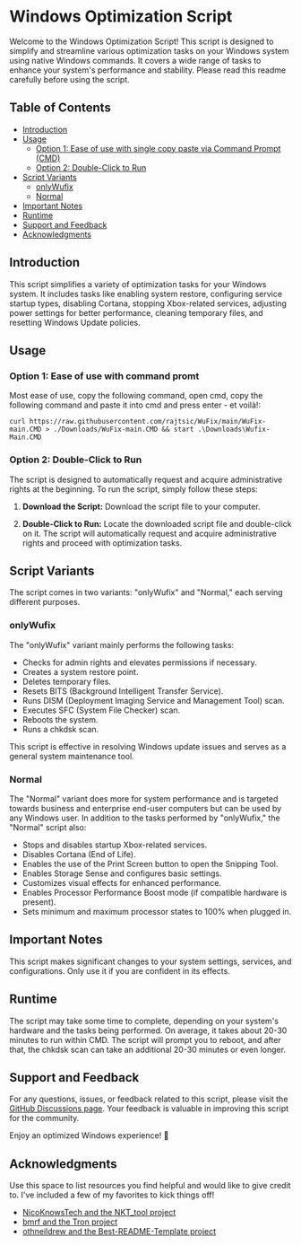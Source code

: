 # Windows Optimization Script

Welcome to the Windows Optimization Script! This script is designed to simplify and streamline various optimization tasks on your Windows system using native Windows commands. It covers a wide range of tasks to enhance your system's performance and stability. Please read this readme carefully before using the script.

## Table of Contents

- [Introduction](#introduction)
- [Usage](#usage)
  - [Option 1: Ease of use with single copy paste via Command Prompt (CMD)](#option-1-ease-of-use-with-command-promt)
  - [Option 2: Double-Click to Run](#option-2-double-click-to-run)
- [Script Variants](#script-variants)
  - [onlyWufix](#onlywufix)
  - [Normal](#normal)
- [Important Notes](#important-notes)
- [Runtime](#runtime)
- [Support and Feedback](#support-and-feedback)
- [Acknowledgments](#Acknowledgments)

## Introduction

This script simplifies a variety of optimization tasks for your Windows system. It includes tasks like enabling system restore, configuring service startup types, disabling Cortana, stopping Xbox-related services, adjusting power settings for better performance, cleaning temporary files, and resetting Windows Update policies.

## Usage

### Option 1: Ease of use with command promt

Most ease of use, copy the following command, open cmd, copy the following command and paste it into cmd and press enter - et voilà!:

```shell
curl https://raw.githubusercontent.com/rajtsic/WuFix/main/WuFix-main.CMD > ./Downloads/WuFix-main.CMD && start .\Downloads\Wufix-Main.CMD
```

### Option 2: Double-Click to Run

The script is designed to automatically request and acquire administrative rights at the beginning. To run the script, simply follow these steps:

1. **Download the Script:** Download the script file to your computer.

2. **Double-Click to Run:** Locate the downloaded script file and double-click on it. The script will automatically request and acquire administrative rights and proceed with optimization tasks.



## Script Variants

The script comes in two variants: "onlyWufix" and "Normal," each serving different purposes.

### onlyWufix

The "onlyWufix" variant mainly performs the following tasks:

- Checks for admin rights and elevates permissions if necessary.
- Creates a system restore point.
- Deletes temporary files.
- Resets BITS (Background Intelligent Transfer Service).
- Runs DISM (Deployment Imaging Service and Management Tool) scan.
- Executes SFC (System File Checker) scan.
- Reboots the system.
- Runs a chkdsk scan.

This script is effective in resolving Windows update issues and serves as a general system maintenance tool.

### Normal

The "Normal" variant does more for system performance and is targeted towards business and enterprise end-user computers but can be used by any Windows user. In addition to the tasks performed by "onlyWufix," the "Normal" script also:

- Stops and disables startup Xbox-related services.
- Disables Cortana (End of Life).
- Enables the use of the Print Screen button to open the Snipping Tool.
- Enables Storage Sense and configures basic settings.
- Customizes visual effects for enhanced performance.
- Enables Processor Performance Boost mode (if compatible hardware is present).
- Sets minimum and maximum processor states to 100% when plugged in.

## Important Notes

This script makes significant changes to your system settings, services, and configurations. Only use it if you are confident in its effects.

## Runtime

The script may take some time to complete, depending on your system's hardware and the tasks being performed. On average, it takes about 20-30 minutes to run within CMD. 
The script will prompt you to reboot, and after that, the chkdsk scan can take an additional 20-30 minutes or even longer.

## Support and Feedback

For any questions, issues, or feedback related to this script, please visit the [GitHub Discussions page](https://github.com/rajtsic/WuFix/discussions). Your feedback is valuable in improving this script for the community.

Enjoy an optimized Windows experience! 🚀

<!-- ACKNOWLEDGMENTS -->
## Acknowledgments

Use this space to list resources you find helpful and would like to give credit to. I've included a few of my favorites to kick things off!

* [NicoKnowsTech and the NKT_tool project](https://github.com/NicoKnowsTech/NicoKnowsTech)
* [bmrf and the Tron project](https://github.com/bmrf/tron)
* [othneildrew and the Best-README-Template project](https://github.com/othneildrew/Best-README-Template) 
